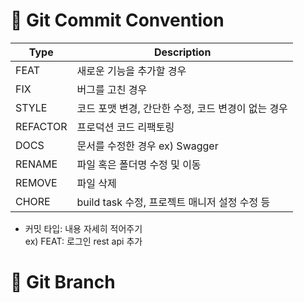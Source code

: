# :pushpin: Git Commit Convention
|Type|Description|
|---|---------------|
|FEAT|새로운 기능을 추가할 경우|
|FIX|버그를 고친 경우|
|STYLE|코드 포맷 변경, 간단한 수정, 코드 변경이 없는 경우|
|REFACTOR|프로덕션 코드 리팩토링|
|DOCS|문서를 수정한 경우 ex) Swagger|
|RENAME|파일 혹은 폴더명 수정 및 이동|
|REMOVE|파일 삭제|
|CHORE|build task 수정, 프로젝트 매니저 설정 수정 등|

* 커밋 타입: 내용 자세히 적어주기  
ex) FEAT: 로그인 rest api 추가



# :pushpin: Git Branch  
